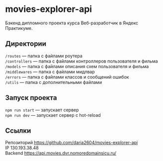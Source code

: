 # movies-explorer-api

Бэкенд дипломного проекта курса Веб-разработчик в Яндекс Практикуме.

## Директории

`/routes` — папка с файлами роутера  
`/controllers` — папка с файлами контроллеров пользователя и фильма   
`/models` — папка с файлами описания схем пользователя и фильма   
`/middlewares` — папка с файлами мидлвар   
`/errors` — папка с файлами классов и сообщений ошибок   
`/utils` — папка с дополнительными файлами       

## Запуск проекта

`npm run start` — запускает сервер   
`npm run dev` — запускает сервер с hot-reload

## Ссылки
Репозиторий https://github.com/daria2604/movies-explorer-api  
IP 130.193.38.48  
Backend https://api.movies.dvr.nomoredomainsicu.ru/  
